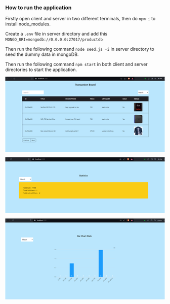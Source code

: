 ### How to run the application

Firstly open client and server in two different terminals, then do `npm i` to install node_modules.

Create a `.env` file in server directory and add this `MONGO_URI=mongodb://0.0.0.0:27017/productdb`

Then run the following command `node seed.js -i` in server directory to seed the dummy data in mongoDB.

Then run the following command `npm start` in both client and server directories to start the application.

![Dashboard](screenshots/dashboard.png)

![Statistics](screenshots/statistics.png)

![Bar chart](screenshots/barchart.png)
